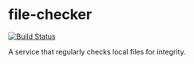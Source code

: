 # file-checker

[![Build Status](https://travis-ci.org/obruchez/file-checker.svg?branch=master)](https://travis-ci.org/obruchez/file-checker)

A service that regularly checks local files for integrity.
